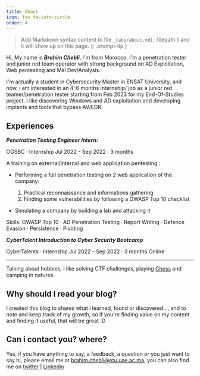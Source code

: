 ```yaml
---
title: About
icon: fas fa-info-circle
order: 4
---
```


> Add Markdown syntax content to file `_tabs/about.md`{: .filepath } and it will show up on this page.
{: .prompt-tip }

 Hi, My name is ***Brahim Chebli***, i'm from Morocco. I'm a penetration tester and junior red team operator with strong background on AD Exploitation, Web pentesting and Mal Dev/Analysis.


 I'm actually a student in Cybersecurity Master in ENSAT University, and now, i am interested in an 4-6 months internship/
job as a junior red teamer/penetration tester starting from Feb 2023 for my End-Of-Studies project. I like discovering Windows and AD exploitation and developing implants and tools that bypass AV/EDR.


## Experiences

***Penetration Testing Engineer Intern:***

OGSBC · Internship
Jul 2022 - Sep 2022 · 3 months

A training on external/internal and web application pentesting :
 - Performing a full penetration testing on 2 web application of the company:
	1. Practical reconnaissance and informations gathering
	2. Finding some vulnerabilities by following a OWASP Top 10 checklist

 - Simulating a company by building a lab and attacking it

Skills: OWASP Top 10 · AD Penetration Testing · Report Writing · Defence Evasion · Persistence · Pivoting


***CyberTalent Introduction to Cyber Security Bootcamp***

CyberTalents · Internship
Jul 2022 - Sep 2022 · 3 months
Online



---

 Talking about hobbies, i like solving CTF challenges, playing [Chess](https://lichess.org/@/forra_a3) and camping in natures.
 
<script src="https://tryhackme.com/badge/429000"></script>

## Why should I read your blog?
I created this blog to shares what i learned, found or discovered..., and to note and keep track of my growth, so if you're  finding value on my content and finding it useful, that will be great :D

## Can i contact you? where?
Yes, if you have anything to say, a feedback, a question or you just want to say hi, please email me at brahim.chebli@etu.uae.ac.ma, you can also find me on [twitter](https://twitter.com/x4sh3s) | [Linkedin](https://www.linkedin.com/in/brahim-chebli/)